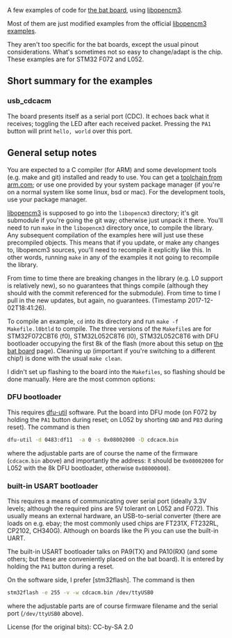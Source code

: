 A few examples of code for [the bat board], using [libopencm3].

Most of them are just modified examples from the official [libopencm3 examples].

They aren't too specific for the bat boards, except the usual pinout considerations. What's sometimes not so easy to change/adapt is the chip. These examples are for STM32 F072 and L052.

## Short summary for the examples

### usb_cdcacm

The board presents itself as a serial port (CDC). It echoes back what it receives; toggling the LED after each received packet. Pressing the `PA1` button will print `hello, world` over this port.


## General setup notes

You are expected to a C compiler (for ARM) and some development tools (e.g. make and git) installed and ready to use. You can get a [toolchain from arm.com]; or use one provided by your system package manager (if you're on a normal system like some linux, bsd or mac). For the development tools, use your package manager.

[libopencm3] is supposed to go into the `libopencm3` directory; it's git submodule if you're going the git way; otherwise just unpack it there. You'll need to run `make` in the `libopencm3` directory once, to compile the library. Any subsequent compilation of the examples here will just use these precompiled objects. This means that if you update, or make any changes to, libopencm3 sources, you'll need to recompile it explicitly like this. In other words, running `make` in any of the examples it not going to recompile the library.

From time to time there are breaking changes in the library (e.g. L0 support is relatively new), so no guarantees that things compile (although they should with the commit referenced for the submodule). From time to time I pull in the new updates, but again, no guarantees. (Timestamp 2017-12-02T18:41:26).

To compile an example, `cd` into its directory and run `make -f Makefile.l0btld` to compile. The three versions of the `Makefile`s are for STM32F072CBT6 (f0), STM32L052C8T6 (l0), STM32L052C8T6 with DFU bootloader occupying the first 8k of the flash (more about this setup on [the bat board] page). Cleaning up (important if you're switching to a different chip!) is done with the usual `make clean`.

I didn't set up flashing to the board into the `Makefiles`, so flashing should be done manually. Here are the most common options:

### DFU bootloader

This requires [dfu-util] software. Put the board into DFU mode (on F072 by holding the `PA1` button during reset; on L052 by shorting `GND` and `PB3` during reset). The command is then
```sh
dfu-util -d 0483:df11  -a 0 -s 0x08002000 -D cdcacm.bin
```
where the adjustable parts are of course the name of the firmware (`cdcacm.bin` above) and importantly the address: it should be `0x08002000` for L052 with the 8k DFU bootloader, otherwise `0x08000000`).

### built-in USART bootloader

This requires a means of communicating over serial port (ideally 3.3V levels; although the required pins are 5V tolerant on L052 and F072). This usually means an external hardware, an USB-to-serial converter (there are loads on e.g. ebay; the most commonly used chips are FT231X, FT232RL, CP2102, CH340G). Although on boards like the Pi you can use the built-in UART.

The built-in USART bootloader talks on PA9(TX) and PA10(RX) (and some others; but these are conveniently placed on the bat board). It is entered by holding the `PA1` button during a reset.

On the software side, I prefer [stm32flash]. The command is then
```sh
stm32flash -e 255 -v -w cdcacm.bin /dev/ttyUSB0
```
where the adjustable parts are of course firmware filename and the serial port (`/dev/ttyUSB0` above).




[the bat board]: https://flabbergast.github.io/bat-board
[libopencm3]: https://github.com/libopencm3/libopencm3
[libopencm3 examples]: https://github.com/libopencm3/libopencm3-examples
[toolchain from arm.com]: https://developer.arm.com/open-source/gnu-toolchain/gnu-rm/downloads
[dfu-util]: http://dfu-util.sourceforge.net/


License (for the original bits): CC-by-SA 2.0

